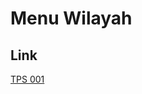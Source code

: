 # Menu Wilayah

## Link

[TPS 001](https://github.com/gigit-pemilu/pemilu-2024-94-papua-tengah/tree/main/pilpres/hitung-suara/sub/94-papua-tengah/sub/04-mimika/sub/10-tembagapura/sub/2009-banti-dua/sub/001-tps)

